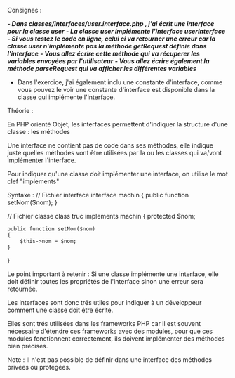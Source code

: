 Consignes :

***- Dans classes/interfaces/user.interface.php , j'ai écrit une interface pour la classe
user***
***- La classe user implémente l'interface userInterface***
***- Si vous testez le code en ligne, celui ci va retourner une erreur car la classe user
n'implémente pas la méthode getRequest définie dans l'interface***
***- Vous allez écrire cette méthode qui va récuperer les variables envoyées par l'utilisateur***
***- Vous allez écrire également la méthode parseRequest qui va afficher les différentes variables***

- Dans l'exercice, j'ai également inclu une constante d'interface, comme vous pouvez le voir
une constante d'interface est disponible dans la classe qui implémente l'interface.



Théorie :

En PHP orienté Objet, les interfaces permettent d'indiquer la structure d'une classe : les méthodes

Une interface ne contient pas de code dans ses méthodes, elle indique juste quelles méthodes vont être utilisées par la
ou les classes qui va/vont implémenter l'interface.

Pour indiquer qu'une classe doit implémenter une interface, on utilise le mot clef "implements"

Syntaxe :
// Fichier interface
interface machin
{
    public function setNom($nom);
}

// Fichier classe
class truc implements machin
{
    protected $nom;

    public function setNom($nom)
    {
        $this->nom = $nom;
    }
}

Le point important à retenir : Si une classe implémente une interface, elle doit définir toutes les propriétés de l'interface
sinon une erreur sera retournée.

Les interfaces sont donc trés utiles pour indiquer à un développeur comment une classe doit être écrite.

Elles sont trés utilisées dans les frameworks PHP car il est souvent nécessaire d'étendre ces frameworks avec des modules,
pour que ces modules fonctionnent correctement, ils doivent implémenter des méthodes bien précises.

Note : Il n'est pas possible de définir dans une interface des méthodes privées ou protégées.